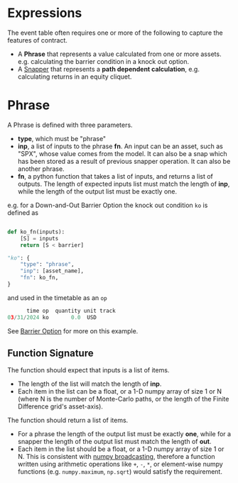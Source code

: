 # Expressions


The event table often requires one or more of the following to capture the features of contract.

- A **Phrase** that represents a value calculated from one or more assets. e.g. calculating the barrier condition in a knock out option.
- A [Snapper](snapper.md) that represents a **path dependent calculation**, e.g. calculating returns in an equity cliquet.

# Phrase

A Phrase is defined with three parameters.

 - **type**, which must be "phrase"
 - **inp**, a list of inputs to the phrase **fn**. An input can be an asset, such as "SPX", whose value comes from the model. It can also be a snap which has been stored as a result of previous snapper operation. It can also be another phrase.
 - **fn**, a python function that takes a list of inputs, and returns a list of outputs. The length of expected inputs list must match the length of **inp**, while the length of the output list must be exactly one.


e.g. for a Down-and-Out Barrier Option the knock out condition `ko` is defined as
```py

def ko_fn(inputs):
    [S] = inputs
    return [S < barrier]

"ko": {
    "type": "phrase",
    "inp": [asset_name],
    "fn": ko_fn,
}

```

and used in the timetable as an `op`
```py
      time op  quantity unit track
03/31/2024 ko       0.0  USD
```

See [Barrier Option](../examples/equity_barrier.md/#qablet_contracts.eq.barrier.OptionKO) for more on this example.

## Function Signature

The function should expect that inputs is a list of items. 

- The length of the list will match the length of **inp**.
- Each item in the list can be a float, or a 1-D numpy array of size 1 or N (where N is the number of Monte-Carlo paths, or the length of the Finite Difference grid's asset-axis).

The function should return a list of items.

- For a phrase the length of the output list must be exactly **one**, while for a snapper the length of the output list must match the length of **out**.
- Each item in the list should be a float, or a 1-D numpy array of size 1 or N. This is consistent with [numpy broadcasting](https://numpy.org/doc/stable/user/basics.broadcasting.html), therefore a function written using arithmetic operations like `+`, `-`, `*`, or element-wise numpy functions (e.g. `numpy.maximum`, `np.sqrt`) would satisfy the requirement.
